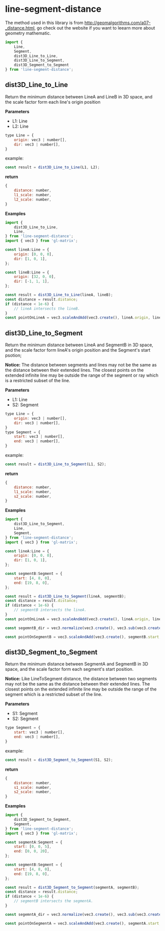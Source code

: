 # line-segment-distance

The method used in this library is from http://geomalgorithms.com/a07-_distance.html, go check out the website if you want to leearn more about geometry mathematic.

```javascript
import {
    Line,
    Segment,
    dist3D_Line_to_Line,
    dist3D_Line_to_Segment,
    dist3D_Segment_to_Segment
} from 'line-segment-distance';
```

## dist3D_Line_to_Line

Return the minimum distance between LineA and LineB in 3D space, and 
the scale factor form each line's origin position

**Parameters**
-   L1: Line
-   L2: Line
```javascript
type Line = {
    origin: vec3 | number[],
    dir: vec3 | number[],
}
```
example:
```javascript
const result = dist3D_Line_to_Line(L1, L2);
```
**return**
```javascript
{
    distance: number,
    l1_scale: number,
    l2_scale: number,
}
```
**Examples**
```javascript
import {
    dist3D_Line_to_Line,
    Line,
} from 'line-segment-distance';
import { vec3 } from 'gl-matrix';

const lineA:Line = {
    origin: [0, 0, 0],
    dir: [1, 0, 1],
};

const lineB:Line = {
    origin: [32, 0, 0],
    dir: [-1, 1, 1],
};

const result = dist3D_Line_to_Line(lineA, lineB);
const distance = result.distance;
if (distance < 1e-6) {
    // lineA intersects the lineB.
}
const pointOnLineA = vec3.scaleAndAdd(vec3.create(), lineA.origin, lineA.dir, result.l1_scale);
```

## dist3D_Line_to_Segment

Return the minimum distance between LineA and SegmentB in 3D space, and 
the scale factor form lineA's origin position and the Segment's start psotion;

**Notice:**
The distance between segments and lines may not be the same as the distance between their extended lines. The closest points on the extended infinite line may be outside the range of the segment or ray which is a restricted subset of the line.

**Parameters**
-   L1: Line
-   S2: Segment
```javascript
type Line = {
    origin: vec3 | number[],
    dir: vec3 | number[],
}
type Segment = {
    start: vec3 | number[],
    end: vec3 | number[],
}
```
example:
```javascript
const result = dist3D_Line_to_Segment(L1, S2);
```
**return**
```javascript
{
    distance: number,
    l1_scale: number,
    s2_scale: number,
}
```
**Examples**
```javascript
import {
    dist3D_Line_to_Segment,
    Line,
    Segment,
} from 'line-segment-distance';
import { vec3 } from 'gl-matrix';

const lineA:Line = {
    origin: [0, 0, 0],
    dir: [1, 0, 1],
};

const segmentB:Segment = {
    start: [4, 8, 0],
    end: [19, 8, 0],
};

const result = dist3D_Line_to_Segment(lineA, segmentB);
const distance = result.distance;
if (distance < 1e-6) {
    // segmentB intersects the lineA.
}
const pointOnLineA = vec3.scaleAndAdd(vec3.create(), lineA.origin, lineA.dir, result.l1_scale);

const segemntB_dir = vec3.normalize(vec3.create(), vec3.sub(vec3.create(), segmentB.end, segmentB.start));

const pointOnSegmentB = vec3.scaleAndAdd(vec3.create(), segmentB.start, segemntB_dir, result.s2_scale);
```


## dist3D_Segment_to_Segment

Return the minimum distance between SegmentA and SegmentB in 3D space, and 
the scale factor form each segment's start position.

**Notice:**
Like LineToSegment distance, the distance between two segments may not be the same as the distance between their extended lines. The closest points on the extended infinite line may be outside the range of the segment which is a restricted subset of the line.

**Parameters**
-   S1: Segment
-   S2: Segment
```javascript
type Segment = {
    start: vec3 | number[],
    end: vec3 | number[],
}
```
example:
```javascript
const result = dist3D_Segment_to_Segment(S1, S2);
```
**return**
```javascript
{
    distance: number,
    s1_scale: number,
    s2_scale: number,
}
```
**Examples**
```javascript
import {
    dist3D_Segment_to_Segment,
    Segment,
} from 'line-segment-distance';
import { vec3 } from 'gl-matrix';

const segmentA:Segment = {
    start: [0, 0, 5],
    end: [0, 0, 20],
};

const segmentB:Segment = {
    start: [4, 8, 0],
    end: [19, 8, 0],
};

const result = dist3D_Segment_to_Segment(segmentA, segmentB);
const distance = result.distance;
if (distance < 1e-6) {
    // segmentB intersects the segmentA.
}

const segemntA_dir = vec3.normalize(vec3.create(), vec3.sub(vec3.create(), segmentA.end, segmentA.start));

const pointOnSegmentA = vec3.scaleAndAdd(vec3.create(), segmentA.start, segemntA_dir, result.s2_scale);
```